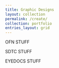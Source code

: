 ```yaml
---
title: Graphic Designs
layout: collection
permalink: /create/
collection: portfolio
entries_layout: grid
---
```



OFN STUFF

SDTC STUFF

EYEDOCS STUFF